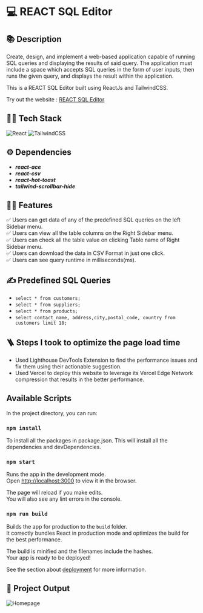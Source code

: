 # 💻 REACT SQL Editor

## 📚 Description

Create, design, and implement a web-based application capable of running SQL queries and displaying the results of said query. The application must include a space which accepts SQL queries in the form of user inputs, then runs the given query, and displays the result within the application.

This is a REACT SQL Editor built using ReactJs and TailwindCSS.


Try out the website : [REACT SQL Editor](https://react-sql-editor-beta.vercel.app/)

## 👨‍🔧 Tech Stack

![React](https://img.shields.io/badge/react-%2320232a.svg?style=for-the-badge&logo=react&logoColor=%2361DAFB)
![TailwindCSS](https://img.shields.io/badge/tailwindcss-%2338B2AC.svg?style=for-the-badge&logo=tailwind-css&logoColor=white)

## ⚙️ Dependencies

- **_react-ace_**
- **_react-csv_**
- **_react-hot-toast_**
- **_tailwind-scrollbar-hide_**

## 👨‍💻 Features

:white_check_mark: Users can get data of any of the predefined SQL queries on the left Sidebar menu.\
:white_check_mark: Users can view all the table columns on the Right Sidebar menu.\
:white_check_mark: Users can check all the table value on clicking Table name of Right Sidebar menu.\
:white_check_mark: Users can download the data in CSV Format in just one click.\
:white_check_mark: Users can see query runtime in milliseconds(ms).

## ✍️ Predefined SQL Queries

- `select * from customers;`
- `select * from suppliers;`
- `select * from products;`
- `select contact_name, address,city,postal_code, country from customers limit 18;`


## 🪜 Steps I took to optimize the page load time

- Used Lighthouse DevTools Extension to find the performance issues and fix them using their actionable suggestion.
- Used Vercel to deploy this website to leverage its Vercel Edge Network compression that results in the better performance.

## Available Scripts

In the project directory, you can run:

### `npm install`

To install all the packages in package.json. This will install all the dependencies and devDependencies.

### `npm start`

Runs the app in the development mode.\
Open [http://localhost:3000](http://localhost:3000) to view it in the browser.

The page will reload if you make edits.\
You will also see any lint errors in the console.

### `npm run build`

Builds the app for production to the `build` folder.\
It correctly bundles React in production mode and optimizes the build for the best performance.

The build is minified and the filenames include the hashes.\
Your app is ready to be deployed!

See the section about [deployment](https://facebook.github.io/create-react-app/docs/deployment) for more information.

## 🚀 Project Output

![Homepage](Screenshot/main_project.PNG)
